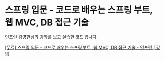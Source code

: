 # 스프링 입문 - 코드로 배우는 스프링 부트, 웹 MVC, DB 접근 기술

인프런 김영한님의 강좌를 보고 실습한 코드 입니다.

[[무료] 스프링 입문 - 코드로 배우는 스프링 부트, 웹 MVC, DB 접근 기술 - 인프런 | 강의](https://www.inflearn.com/course/%EC%8A%A4%ED%94%84%EB%A7%81-%EC%9E%85%EB%AC%B8-%EC%8A%A4%ED%94%84%EB%A7%81%EB%B6%80%ED%8A%B8/dashboard) 